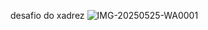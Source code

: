 desafio do xadrez ![IMG-20250525-WA0001](https://github.com/user-attachments/assets/7f46dbaf-3c23-4f20-9daf-1cbd305ab485)

